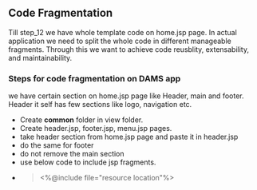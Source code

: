 ## Code Fragmentation
Till step_12 we have whole template code on home.jsp page. In actual application we need to split the whole code in different manageable
fragments. Through this we want to achieve code reusblity, extensability, and maintainability.

### Steps for code fragmentation on DAMS app

we have certain section on home.jsp page like Header, main and footer. Header it self has few sections like logo, navigation etc. 

- Create **common** folder in view folder.
- Create header.jsp, footer.jsp, menu.jsp pages.
- take header section from home.jsp page and paste it in header.jsp
- do the same for footer
- do not remove the main section
- use below code to include jsp fragments. 
- > <%@include file="resource location"%>
